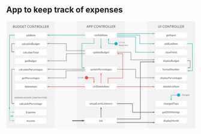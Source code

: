 ## App to keep track of expenses

![Final architecture](https://github.com/arstrel/budgety/blob/master/StructureFull.PNG)